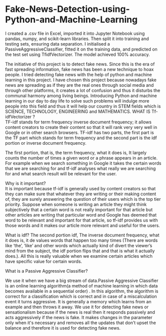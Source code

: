 # Fake-News-Detection-using-Python-and-Machine-Learning
I created a .csv file in Excel, imported it into Jupyter Notebook using pandas, numpy, and scikit-learn libraries. Then split it into training and testing sets, ensuring data separation. I initialised a PassiveAggressiveClassifier, fitted it on the training data, and predicted on the test set using TfidfVectorizer. The model achieved 100% accuracy.

The initiative of this project is to detect fake news. Since this is the era of fast spreading information, fake news has been a new technique to hoax people. I tried detecting fake news with the help of python and machine learning in this project. I have chosen this project because nowadays fake news are spreading as if they are the real ones through social media and through other platforms, it creates a lot of confusion and thus it disturbs the communal harmony among living beings. Introducing Python and machine learning in our day to day life to solve such problems will indulge more people into this field and thus it will help our country in STEM fields which is SCIENCE, TECHNOLOGY, ENGINEERING and MATHEMATICS. 
WHAT IS Tf-idfVectorizer ?						
TF-idf stands for term frequency inverse document frequency; it allows content creators to create their content so that it will rank very very well in Google or in other search browsers.
 TF-idf has two parts, the first part is the TF part which stands for term frequency and the second part is the idf portion or inverse document frequency.
						
The first portion, that is, the term frequency, what it does is, It largely counts the number of times a given word or a phrase appears in an article.
 For example when we search something in Google it takes the certain words that we are searching for and tf-idf analyses what really we are searching for and what search result will be relevant for the user.
						
Why is it important?						
It is important because tf-idf is generally used by content creators so that they can make sure that whatever they are writing or their making content of, they are surely answering the question of their users which is the top tier priority.
 Suppose when someone is writing an article they might think subjectively that a certain word is not really important for that article but other articles are writing that particular word and Google has deemed that word to be relevant and important for that article, so tf-idf provides us with those words and it makes our article more relevant and useful for the users. 


What is idf?
The second portion idf, The inverse document frequency, what it does is, it de values words that happen too many times (There are words like ‘the’, ‘like’ and other words which actually kind of divert the viewer’s mind from the subject, the idf portion flips that and that is what it actually does.). All this is really valuable when we examine certain articles which have specific value for certain words. 

What is a Passive Aggressive Classifier?


We use it when we have a big stream of data.Passive Aggressive Classifier is an online learning algorithm(a method of machine learning in which data becomes available in a sequential order) . In this algorithm, the algorithm is correct for a classification which is correct and in case of a miscalculation event it turns aggressive. It is generally a memory which learns from an example and then throws it away. We use it for detecting fake news or sensationalism because if the news is real then it responds passively and acts aggressively if the news is fake. It makes changes in the parameter only when it's necessary and removes all the updates that don’t upset the balance and therefore it is used for detecting fake news. 
